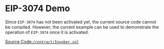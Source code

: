 # EIP-3074 Demo

Since `EIP-3074` has not been activated yet, the current source code cannot be compiled.
However, the current example can be used to demonstrate the operation of `EIP-3074` once it is activated.

[Source Code:`/contract/Invoker.sol`](/contract/Invoker.sol)
